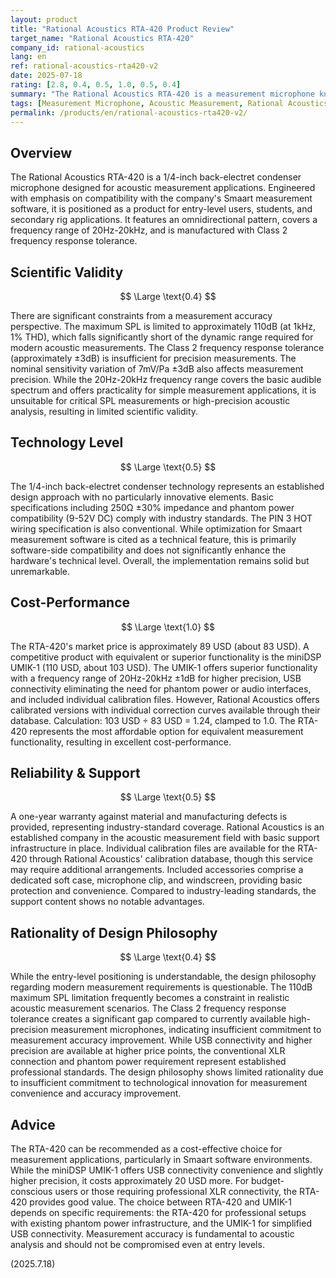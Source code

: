 ```yaml
---
layout: product
title: "Rational Acoustics RTA-420 Product Review"
target_name: "Rational Acoustics RTA-420"
company_id: rational-acoustics
lang: en
ref: rational-acoustics-rta420-v2
date: 2025-07-18
rating: [2.8, 0.4, 0.5, 1.0, 0.5, 0.4]
summary: "The Rational Acoustics RTA-420 is a measurement microphone known for its affordability and is a decent entry-level option, but lacks the precision of individually calibrated microphones."
tags: [Measurement Microphone, Acoustic Measurement, Rational Acoustics, RTA-420]
permalink: /products/en/rational-acoustics-rta420-v2/
---
```


## Overview

The Rational Acoustics RTA-420 is a 1/4-inch back-electret condenser microphone designed for acoustic measurement applications. Engineered with emphasis on compatibility with the company's Smaart measurement software, it is positioned as a product for entry-level users, students, and secondary rig applications. It features an omnidirectional pattern, covers a frequency range of 20Hz-20kHz, and is manufactured with Class 2 frequency response tolerance.

## Scientific Validity

$$ \Large \text{0.4} $$

There are significant constraints from a measurement accuracy perspective. The maximum SPL is limited to approximately 110dB (at 1kHz, 1% THD), which falls significantly short of the dynamic range required for modern acoustic measurements. The Class 2 frequency response tolerance (approximately ±3dB) is insufficient for precision measurements. The nominal sensitivity variation of 7mV/Pa ±3dB also affects measurement precision. While the 20Hz-20kHz frequency range covers the basic audible spectrum and offers practicality for simple measurement applications, it is unsuitable for critical SPL measurements or high-precision acoustic analysis, resulting in limited scientific validity.

## Technology Level

$$ \Large \text{0.5} $$

The 1/4-inch back-electret condenser technology represents an established design approach with no particularly innovative elements. Basic specifications including 250Ω ±30% impedance and phantom power compatibility (9-52V DC) comply with industry standards. The PIN 3 HOT wiring specification is also conventional. While optimization for Smaart measurement software is cited as a technical feature, this is primarily software-side compatibility and does not significantly enhance the hardware's technical level. Overall, the implementation remains solid but unremarkable.

## Cost-Performance

$$ \Large \text{1.0} $$

The RTA-420's market price is approximately 89 USD (about 83 USD). A competitive product with equivalent or superior functionality is the miniDSP UMIK-1 (110 USD, about 103 USD). The UMIK-1 offers superior functionality with a frequency range of 20Hz-20kHz ±1dB for higher precision, USB connectivity eliminating the need for phantom power or audio interfaces, and included individual calibration files. However, Rational Acoustics offers calibrated versions with individual correction curves available through their database. Calculation: 103 USD ÷ 83 USD = 1.24, clamped to 1.0. The RTA-420 represents the most affordable option for equivalent measurement functionality, resulting in excellent cost-performance.

## Reliability & Support

$$ \Large \text{0.5} $$

A one-year warranty against material and manufacturing defects is provided, representing industry-standard coverage. Rational Acoustics is an established company in the acoustic measurement field with basic support infrastructure in place. Individual calibration files are available for the RTA-420 through Rational Acoustics' calibration database, though this service may require additional arrangements. Included accessories comprise a dedicated soft case, microphone clip, and windscreen, providing basic protection and convenience. Compared to industry-leading standards, the support content shows no notable advantages.

## Rationality of Design Philosophy

$$ \Large \text{0.4} $$

While the entry-level positioning is understandable, the design philosophy regarding modern measurement requirements is questionable. The 110dB maximum SPL limitation frequently becomes a constraint in realistic acoustic measurement scenarios. The Class 2 frequency response tolerance creates a significant gap compared to currently available high-precision measurement microphones, indicating insufficient commitment to measurement accuracy improvement. While USB connectivity and higher precision are available at higher price points, the conventional XLR connection and phantom power requirement represent established professional standards. The design philosophy shows limited rationality due to insufficient commitment to technological innovation for measurement convenience and accuracy improvement.

## Advice

The RTA-420 can be recommended as a cost-effective choice for measurement applications, particularly in Smaart software environments. While the miniDSP UMIK-1 offers USB connectivity convenience and slightly higher precision, it costs approximately 20 USD more. For budget-conscious users or those requiring professional XLR connectivity, the RTA-420 provides good value. The choice between RTA-420 and UMIK-1 depends on specific requirements: the RTA-420 for professional setups with existing phantom power infrastructure, and the UMIK-1 for simplified USB connectivity. Measurement accuracy is fundamental to acoustic analysis and should not be compromised even at entry levels.

(2025.7.18)